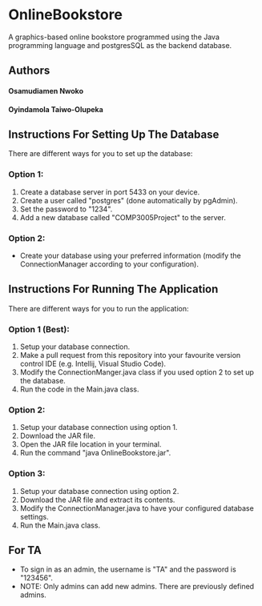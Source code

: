 # OnlineBookstore

A graphics-based online bookstore programmed using the Java programming language and postgresSQL as the backend database. 

## Authors
#### Osamudiamen Nwoko 
#### Oyindamola Taiwo-Olupeka


## Instructions For Setting Up The Database
There are different ways for you to set up the database:

### Option 1:
1. Create a database server in port 5433 on your device.
2. Create a user called "postgres" (done automatically by pgAdmin).
3. Set the password to "1234".
4. Add a new database called "COMP3005Project" to the server.

### Option 2:
- Create your database using your preferred information (modify the ConnectionManager according to your configuration).


## Instructions For Running The Application
There are different ways for you to run the application:

### Option 1 (Best):
1. Setup your database connection.
2. Make a pull request from this repository into your favourite version control IDE (e.g. Intellij, Visual Studio Code).
3. Modify the ConnectionManger.java class if you used option 2 to set up the database.
4. Run the code in the Main.java class.

### Option 2:
1. Setup your database connection using option 1.
2. Download the JAR file.
3. Open the JAR file location in your terminal.
4. Run the command "java OnlineBookstore.jar".

### Option 3:
1. Setup your database connection using option 2.
2. Download the JAR file and extract its contents.
3. Modify the ConnectionManager.java to have your configured database settings.
4. Run the Main.java class.


## For TA
- To sign in as an admin, the username is "TA" and the password is "123456".
- NOTE: Only admins can add new admins. There are previously defined admins.